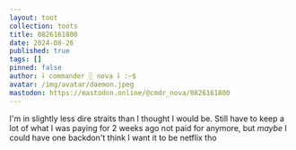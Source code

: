 ```yaml
---
layout: toot
collection: toots
title: 0826161800
date: 2024-08-26
published: true
tags: []
pinned: false
author: ⸸ commander ░ nova ⸸ :~$
avatar: /img/avatar/daemon.jpeg
mastodon: https://mastodon.online/@cmdr_nova/0826161800
---
```


I'm in slightly less dire straits than I thought I would be. Still have to keep a lot of what I was paying for 2 weeks ago not paid for anymore, but _maybe_ I could have one backdon't think I want it to be netflix tho

